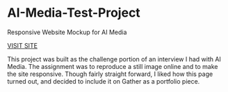 # AI-Media-Test-Project
Responsive Website Mockup for AI Media

<a href="https://zacharydinerstein.github.io/AI-Media-Test-Project/" >VISIT SITE</a>

This project was built as the challenge portion of an interview I had with AI Media. The assignment was to reproduce a still image online and to make the site responsive. Though fairly straight forward, I liked how this page turned out, and decided to include it on Gather as a portfolio piece. 

